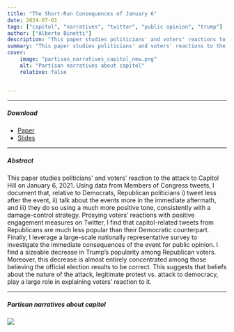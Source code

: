 ```yaml
---
title: "The Short-Run Consequences of January 6" 
date: 2024-07-01
tags: ["capitol", "narratives", "twitter", "public opinion", "trump"]
author: ["Alberto Binetti"]
description: "This paper studies politicians' and voters' reactions to the events of January 6, 2021."
summary: "This paper studies politicians' and voters' reactions to the events of January 6, 2021." 
cover:
    image: "partisan_narratives_capitol_new.png"
    alt: "Partisan narratives about capitol"
    relative: false


---
```


---

##### Download

+ [Paper](6jan_ab_public.pdf)
+ [Slides](slides_v3.pdf)

---

##### Abstract

This paper studies politicians' and voters’ reaction to the attack to Capitol Hill on January 6, 2021. Using data from Members of Congress tweets, I document that, relative to Democrats, Republican politicians i) tweet less after the event, ii) talk about the events more in the immediate aftermath, and iii) they do so using a much more positive tone, consistently with a damage-control strategy. Proxying voters’ reactions with positive engagement measures on Twitter, I find that capitol-related tweets from Republicans are much less popular than their Democratic counterpart. Finally, I leverage a large-scale nationally representative survey to investigate the immediate consequences of the event for public opinion. I find a sizeable decrease in Trump’s popularity among Republican voters. Moreover, this decrease is almost entirely concentrated among those believing the official election results to be correct. This suggests that beliefs about the nature of the attack, legitimate protest vs. attack to democracy, play a large role in explaining voters’ reaction to it.

---

##### Partisan narratives about capitol

![](partisan_narratives_capitol_new.png)
